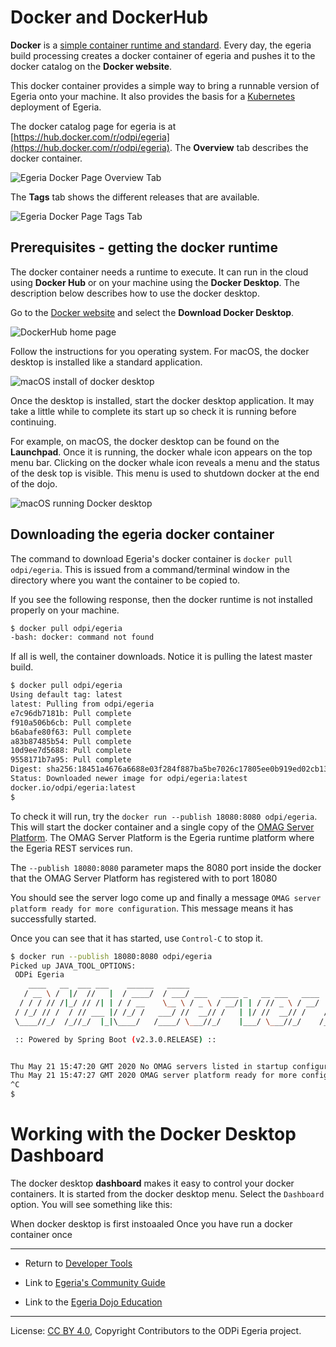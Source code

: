 <!-- SPDX-License-Identifier: CC-BY-4.0 -->
<!-- Copyright Contributors to the ODPi Egeria project 2020. -->

# Docker and DockerHub

**Docker** is a [simple container runtime and standard](https://www.docker.com/why-docker).
Every day, the egeria build processing creates
a docker container of egeria and pushes it to the docker catalog on the **Docker website**.

This docker container provides a simple way to bring a runnable version of Egeria onto your
machine.  It also provides the basis for a [Kubernetes](Kubernetes.md) deployment
of Egeria.

The docker catalog page for egeria is at
[https://hub.docker.com/r/odpi/egeria](https://hub.docker.com/r/odpi/egeria).
The **Overview** tab describes the docker container.

![Egeria Docker Page Overview Tab](egeria-docker-page-overview.png#pagewidth)

The **Tags** tab shows the different releases that are available.

![Egeria Docker Page Tags Tab](egeria-docker-page-tags.png#pagewidth)


## Prerequisites - getting the docker runtime

The docker container needs a runtime to execute.  It can run in the cloud using **Docker Hub** or
on your machine using the **Docker Desktop**. 
The description below describes how to use the docker desktop.

Go to the [Docker website](https://www.docker.com/why-docker) and select
the **Download Docker Desktop**.

![DockerHub home page](docker-homepage.png#pagewidth)

Follow the instructions for you operating system.  For macOS, the docker desktop
is installed like a standard application.

![macOS install of docker desktop](docker-desktop-install.png#pagewidth)

Once the desktop is installed, start the docker desktop application.
It may take a little while to complete its start up so check it is running before continuing.

For example, on macOS, the docker desktop can be found on the **Launchpad**. Once it is running,
the docker whale icon appears on the top menu bar.  Clicking on the docker whale icon reveals a menu
and the status of the desk top is visible. 
This menu is used to shutdown docker at the end of the dojo.

![macOS running Docker desktop](docker-desktop-running.png)

## Downloading the egeria docker container

The command to download Egeria's docker container is `docker pull odpi/egeria`.
This is issued from a command/terminal window in the directory where you want the
container to be copied to.

If you see the following response, then the docker runtime is not installed properly on your machine.

```bash
$ docker pull odpi/egeria
-bash: docker: command not found
```

If all is well, the container downloads.  Notice it is pulling the latest master build.

```bash
$ docker pull odpi/egeria
Using default tag: latest
latest: Pulling from odpi/egeria
e7c96db7181b: Pull complete 
f910a506b6cb: Pull complete 
b6abafe80f63: Pull complete 
a83b87485b54: Pull complete 
10d9ee7d5688: Pull complete 
9558171b7a95: Pull complete 
Digest: sha256:18451a4676a6688e03f284f887ba5be7026c17805ee0b919ed02cb131621d45b
Status: Downloaded newer image for odpi/egeria:latest
docker.io/odpi/egeria:latest
$
```
To check it will run, try the `docker run --publish 18080:8080 odpi/egeria`.
This will start the docker container and a single copy of the
[OMAG Server Platform](../../open-metadata-implementation/admin-services/docs/concepts/omag-server-platform.md).
The OMAG Server Platform is the Egeria runtime platform where the Egeria REST services run.

The `--publish 18080:8080` parameter maps the 8080 port inside the docker that the OMAG Server Platform
has registered with to port 18080

You should see the server logo come up and finally a message 
`OMAG server platform ready for more configuration`.  This message means it has successfully started.

Once you can see that it has started, use `Control-C` to stop it.

```bash
$ docker run --publish 18080:8080 odpi/egeria
Picked up JAVA_TOOL_OPTIONS: 
 ODPi Egeria
    ____   __  ___ ___    ______   _____                                 ____   _         _     ___
   / __ \ /  |/  //   |  / ____/  / ___/ ___   ____ _   __ ___   ____   / _  \ / / __    / /  / _ /__   ____ _  _
  / / / // /|_/ // /| | / / __    \__ \ / _ \ / __/| | / // _ \ / __/  / /_/ // //   |  / _\ / /_ /  | /  _// || |
 / /_/ // /  / // ___ |/ /_/ /   ___/ //  __// /   | |/ //  __// /    /  __ // // /  \ / /_ /  _// / // /  / / / /
 \____//_/  /_//_/  |_|\____/   /____/ \___//_/    |___/ \___//_/    /_/    /_/ \__/\//___//_/   \__//_/  /_/ /_/

 :: Powered by Spring Boot (v2.3.0.RELEASE) ::


Thu May 21 15:47:20 GMT 2020 No OMAG servers listed in startup configuration
Thu May 21 15:47:27 GMT 2020 OMAG server platform ready for more configuration
^C
$
```

# Working with the Docker Desktop Dashboard

The docker desktop **dashboard** makes it easy to control your docker containers.
It is started from the docker desktop menu.  Select the `Dashboard` option.
You will see something like this:


When docker desktop is first instoaaled
Once you have run a docker container once



----
* Return to [Developer Tools](.)


* Link to [Egeria's Community Guide](../../Community-Guide.md)
* Link to the [Egeria Dojo Education](../../open-metadata-resources/open-metadata-tutorials/egeria-dojo)


----
License: [CC BY 4.0](https://creativecommons.org/licenses/by/4.0/),
Copyright Contributors to the ODPi Egeria project.